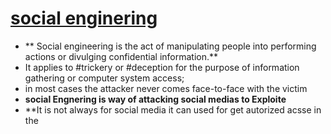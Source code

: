 # <u> social enginering </u>
- ** Social engineering is the act of manipulating people into performing actions or divulging confidential information.**
- It applies to #trickery or #deception for the purpose of information gathering or computer system access;
- in most cases the attacker never comes face-to-face with the victim
- **social Engnering is way of attacking social medias to Exploite**
- **It is not always for social media it can used for get autorized acsse in the 
